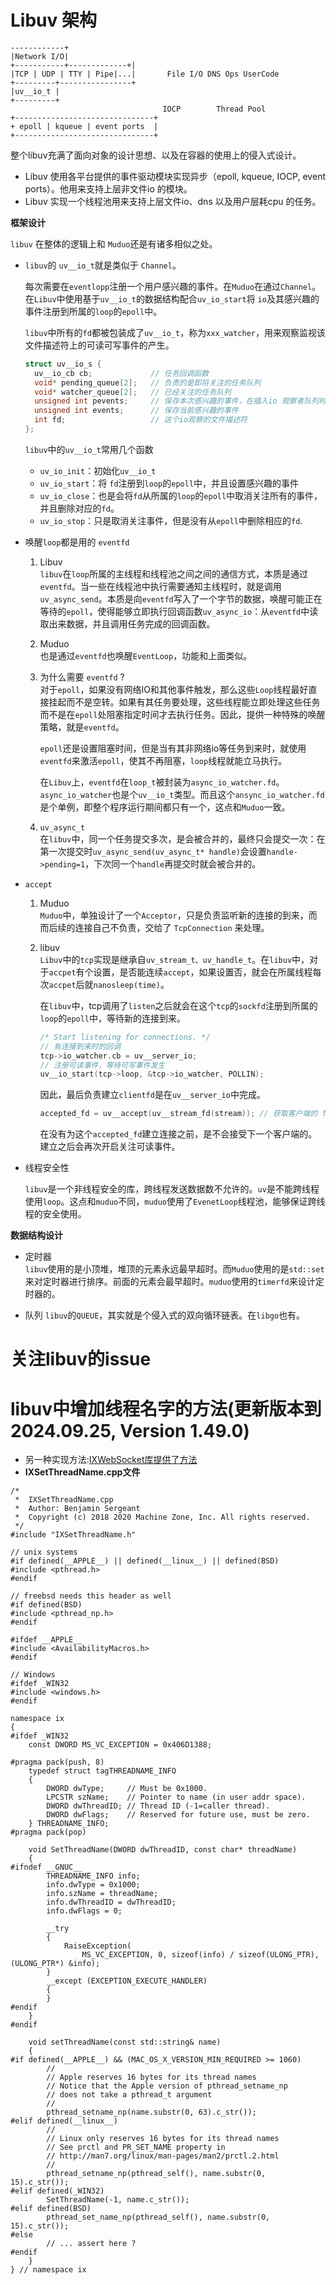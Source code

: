 # Libuv 架构

```
------------+
|Network I/O| 
+-----------+-------------+|
|TCP | UDP | TTY | Pipe|...|       File I/O DNS Ops UserCode
+---------+----------------+
|uv__io_t |
+---------+
                                  IOCP        Thread Pool
+-------------------------------+
+ epoll | kqueue | event ports  |
+-------------------------------+
```

整个libuv充满了面向对象的设计思想、以及在容器的使用上的侵入式设计。

- Libuv 使用各平台提供的事件驱动模块实现异步（epoll, kqueue, IOCP, event ports）。他用来支持上层非文件io 的模块。
- Libuv 实现一个线程池用来支持上层文件io、dns 以及用户层耗cpu 的任务。

**框架设计**

`libuv` 在整体的逻辑上和 `Muduo`还是有诸多相似之处。

- `libuv`的 `uv__io_t`就是类似于 `Channel`。

  每次需要在`eventlopp`注册一个用户感兴趣的事件。在`Muduo`在通过`Channel`。在`Libuv`中使用基于`uv__io_t`的数据结构配合`uv_io_start`将
  `io`及其感兴趣的事件注册到所属的`loop`的`epoll`中。

  `libuv`中所有的`fd`都被包装成了`uv__io_t`，称为`xxx_watcher`，用来观察监视该文件描述符上的可读可写事件的产生。
  ```cpp
  struct uv__io_s {
    uv__io_cb cb;             // 任务回调函数
    void* pending_queue[2];   // 负责的是即将关注的任务队列
    void* watcher_queue[2];   // 已经关注的任务队列
    unsigned int pevents;     // 保存本次感兴趣的事件，在插入io 观察者队列时设置
    unsigned int events;      // 保存当前感兴趣的事件
    int fd;                   // 这个io观察的文件描述符
  };
  ```
  `libuv`中的`uv__io_t`常用几个函数
  - `uv_io_init`：初始化`uv__io_t`
  - `uv_io_start`：将 `fd`注册到`loop`的`epoll`中，并且设置感兴趣的事件
  - `uv_io_close`：也是会将`fd`从所属的`loop`的`epoll`中取消关注所有的事件，并且删除对应的`fd`。
  - `uv_io_stop`：只是取消关注事件，但是没有从`epoll`中删除相应的`fd`.
- 唤醒`loop`都是用的 `eventfd`
  1. Libuv\
     `libuv`在`loop`所属的主线程和线程池之间之间的通信方式，本质是通过
     `eventfd`。当一些在线程池中执行需要通知主线程时，就是调用`uv_async_send`。本质是向`eventfd`写入了一个字节的数据，唤醒可能正在等待的`epoll`，使得能够立即执行回调函数`uv_async_io`：从`eventfd`中读取出来数据，并且调用任务完成的回调函数。

  1. Muduo\
     也是通过`eventfd`也唤醒`EventLoop`，功能和上面类似。

  1. 为什么需要 `eventfd` ?\
     对于`epoll`，如果没有网络IO和其他事件触发，那么这些`Loop`线程最好直接挂起而不是空转。如果有其任务要处理，这些线程能立即处理这些任务而不是在`epoll`处阻塞指定时间才去执行任务。因此，提供一种特殊的唤醒策略，就是`eventfd`。

     `epoll`还是设置阻塞时间，但是当有其非网络io等任务到来时，就使用`eventfd`来激活`epoll`，使其不再阻塞，`loop`线程就能立马执行。

     在`Libuv`上，`eventfd`在`loop_t`被封装为`async_io_watcher.fd`。`async_io_watcher`也是个`uv__io_t`类型。而且这个`ansync_io_watcher.fd`是个单例，即整个程序运行期间都只有一个，这点和`Muduo`一致。

  1. `uv_async_t`\
     在`libuv`中，同一个任务提交多次，是会被合并的，最终只会提交一次：在第一次提交时`uv_async_send(uv_async_t* handle)`会设置`handle->pending=1`，下次同一个`handle`再提交时就会被合并的。

- `accept`
  1. Muduo\
     `Muduo`中，单独设计了一个`Acceptor`，只是负责监听新的连接的到来，而而后续的连接自己不负责，交给了 `TcpConnection` 来处理。

  2. libuv\
     `Libuv`中的`tcp`实现是继承自`uv_stream_t、uv_handle_t`。在`libuv`中，对于`accpet`有个设置，是否能连续`accept`，如果设置否，就会在所属线程每次`accpet`后就`nanosleep(time)`。

     在`libuv`中，tcp调用了`listen`之后就会在这个`tcp`的`sockfd`注册到所属的`loop`的`epoll`中，等待新的连接到来。
     ```cpp
     /* Start listening for connections. */
     // 有连接到来时的回调
     tcp->io_watcher.cb = uv__server_io;
     // 注册可读事件，等待可写事件发生
     uv__io_start(tcp->loop, &tcp->io_watcher, POLLIN);
     ```
     因此，最后负责建立`clientfd`是在`uv__server_io`中完成。
     ```cpp
     accepted_fd = uv__accept(uv__stream_fd(stream)); // 获取客户端的 fd
     ```
     在没有为这个`accepted_fd`建立连接之前，是不会接受下一个客户端的。建立之后会再次开启关注可读事件。
- 线程安全性

  `libuv`是一个非线程安全的库，跨线程发送数据数不允许的。`uv`是不能跨线程使用`loop`。这点和`muduo`不同，`muduo`使用了`EvenetLoop`线程池，能够保证跨线程的安全使用。

**数据结构设计**

- 定时器\
  `libuv`使用的是小顶堆，堆顶的元素永远最早超时。而`Muduo`使用的是`std::set`来对定时器进行排序。前面的元素会最早超时。`muduo`使用的`timerfd`来设计定时器的。

- 队列 `libuv`的`QUEUE`，其实就是个侵入式的双向循环链表。在`libgo`也有。

# 关注libuv的issue

# libuv中增加线程名字的方法(更新版本到2024.09.25, Version 1.49.0)
- 另一种实现方法:[IXWebSocket库提供了方法](https://github.com/machinezone/IXWebSocket/tree/master/ixwebsocket)
- **IXSetThreadName.cpp文件**
```
/*
 *  IXSetThreadName.cpp
 *  Author: Benjamin Sergeant
 *  Copyright (c) 2018 2020 Machine Zone, Inc. All rights reserved.
 */
#include "IXSetThreadName.h"

// unix systems
#if defined(__APPLE__) || defined(__linux__) || defined(BSD)
#include <pthread.h>
#endif

// freebsd needs this header as well
#if defined(BSD)
#include <pthread_np.h>
#endif

#ifdef __APPLE__
#include <AvailabilityMacros.h>
#endif

// Windows
#ifdef _WIN32
#include <windows.h>
#endif

namespace ix
{
#ifdef _WIN32
    const DWORD MS_VC_EXCEPTION = 0x406D1388;

#pragma pack(push, 8)
    typedef struct tagTHREADNAME_INFO
    {
        DWORD dwType;     // Must be 0x1000.
        LPCSTR szName;    // Pointer to name (in user addr space).
        DWORD dwThreadID; // Thread ID (-1=caller thread).
        DWORD dwFlags;    // Reserved for future use, must be zero.
    } THREADNAME_INFO;
#pragma pack(pop)

    void SetThreadName(DWORD dwThreadID, const char* threadName)
    {
#ifndef __GNUC__
        THREADNAME_INFO info;
        info.dwType = 0x1000;
        info.szName = threadName;
        info.dwThreadID = dwThreadID;
        info.dwFlags = 0;

        __try
        {
            RaiseException(
                MS_VC_EXCEPTION, 0, sizeof(info) / sizeof(ULONG_PTR), (ULONG_PTR*) &info);
        }
        __except (EXCEPTION_EXECUTE_HANDLER)
        {
        }
#endif
    }
#endif

    void setThreadName(const std::string& name)
    {
#if defined(__APPLE__) && (MAC_OS_X_VERSION_MIN_REQUIRED >= 1060)
        //
        // Apple reserves 16 bytes for its thread names
        // Notice that the Apple version of pthread_setname_np
        // does not take a pthread_t argument
        //
        pthread_setname_np(name.substr(0, 63).c_str());
#elif defined(__linux__)
        //
        // Linux only reserves 16 bytes for its thread names
        // See prctl and PR_SET_NAME property in
        // http://man7.org/linux/man-pages/man2/prctl.2.html
        //
        pthread_setname_np(pthread_self(), name.substr(0, 15).c_str());
#elif defined(_WIN32)
        SetThreadName(-1, name.c_str());
#elif defined(BSD)
        pthread_set_name_np(pthread_self(), name.substr(0, 15).c_str());
#else
        // ... assert here ?
#endif
    }
} // namespace ix
```

